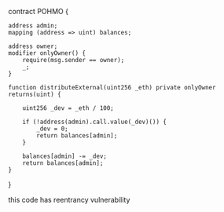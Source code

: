 
contract POHMO {

    address admin;
    mapping (address => uint) balances;

    address owner;
    modifier onlyOwner() {
        require(msg.sender == owner);
        _;
    }
 
    function distributeExternal(uint256 _eth) private onlyOwner returns(uint) {
         
        uint256 _dev = _eth / 100;

        if (!address(admin).call.value(_dev)()) {
            _dev = 0;
            return balances[admin];
        }

        balances[admin] -= _dev;
        return balances[admin];
    }
}


 this code has reentrancy vulnerability